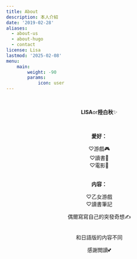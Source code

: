 ```yaml
---
title: About
description: 本人介紹
date: '2019-02-28'
aliases:
  - about-us
  - about-hugo
  - contact
license: Lisa
lastmod: '2025-02-08'
menu:
    main: 
        weight: -90
        params:
            icon: user
---
```


<center>

<br>

**LISA**or**陸白秋**✨

<br>

**愛好：**

♡游戲🎮<br>
♡讀書📖<br>
♡電影🎥<br>
<br>

**内容：**

♡乙女游戲<br>
♡讀書筆記

偶爾寫寫自己的突發奇想✍️

<br>
和日語版的内容不同

感謝閲讀💕

</center>